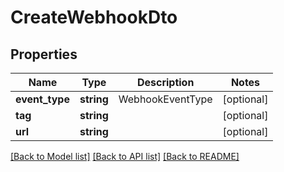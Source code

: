 # CreateWebhookDto

## Properties
| Name           | Type       | Description      | Notes      |
|----------------|------------|------------------|------------|
| **event_type** | **string** | WebhookEventType | [optional] |
| **tag**        | **string** |                  | [optional] |
| **url**        | **string** |                  | [optional] |

[[Back to Model list]](../../README.md#documentation-for-models) [[Back to API list]](../../README.md#documentation-for-api-endpoints) [[Back to README]](../../README.md)

